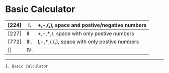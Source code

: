 # Basic Calculator <br>

| [224] | I.| +,-,(,), space and postive/negative numbers |
| --- | --- | --- |
| [227] | II.| +,-,*,/, space with only postive numbers |
| [772] | III.| I,-,*,/,(,), space with only postive numbers |
| [] | IV.| | |

---
`I. Basic Calculator`
